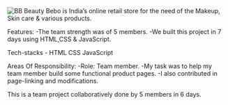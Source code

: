 
<img alt="BB" src="https://user-images.githubusercontent.com/101388764/185233852-223e6d4e-5f6e-442b-958e-3c467cb3f744.jpg"/>
Beauty Bebo is India’s online retail store for the
need of the Makeup, Skin care & various
products.

Features:
  -The team strength was of 5 members.
  -We built this project in 7 days using HTML,CSS
  & JavaScript.

Tech-stacks - HTML CSS JavaScript

Areas Of Responsibility:
  -Role: Team member.
  -My task was to help my team member build
  some functional product pages.
  -I also contributed in page-linking and
  modifications.

This is a team project collaboratively done by
5 members in 6 days.
